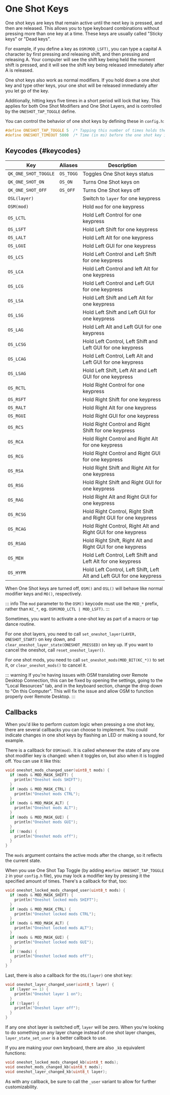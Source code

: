 # One Shot Keys

One shot keys are keys that remain active until the next key is pressed, and then are released. This allows you to type keyboard combinations without pressing more than one key at a time. These keys are usually called "Sticky keys" or "Dead keys".

For example, if you define a key as `OSM(MOD_LSFT)`, you can type a capital A character by first pressing and releasing shift, and then pressing and releasing A. Your computer will see the shift key being held the moment shift is pressed, and it will see the shift key being released immediately after A is released.

One shot keys also work as normal modifiers. If you hold down a one shot key and type other keys, your one shot will be released immediately after you let go of the key.

Additionally, hitting keys five times in a short period will lock that key. This applies for both One Shot Modifiers and One Shot Layers, and is controlled by the `ONESHOT_TAP_TOGGLE` define.

You can control the behavior of one shot keys by defining these in `config.h`:

```c
#define ONESHOT_TAP_TOGGLE 5  /* Tapping this number of times holds the key until tapped once again. */
#define ONESHOT_TIMEOUT 5000  /* Time (in ms) before the one shot key is released */
```

## Keycodes {#keycodes}

|Key                 |Aliases  |Description                                                          |
|--------------------|---------|---------------------------------------------------------------------|
|`QK_ONE_SHOT_TOGGLE`|`OS_TOGG`|Toggles One Shot keys status                                         |
|`QK_ONE_SHOT_ON`    |`OS_ON`  |Turns One Shot keys on                                               |
|`QK_ONE_SHOT_OFF`   |`OS_OFF` |Turns One Shot keys off                                              |
|`OSL(layer)`        |         |Switch to `layer` for one keypress                                   |
|`OSM(mod)`          |         |Hold `mod` for one keypress                                          |
|`OS_LCTL`           |         |Hold Left Control for one keypress                                   |
|`OS_LSFT`           |         |Hold Left Shift for one keypress                                     |
|`OS_LALT`           |         |Hold Left Alt for one keypress                                       |
|`OS_LGUI`           |         |Hold Left GUI for one keypress                                       |
|`OS_LCS`            |         |Hold Left Control and Left Shift for one keypress                    |
|`OS_LCA`            |         |Hold Left Control and left Alt for one keypress                      |
|`OS_LCG`            |         |Hold Left Control and Left GUI for one keypress                      |
|`OS_LSA`            |         |Hold Left Shift and Left Alt for one keypress                        |
|`OS_LSG`            |         |Hold Left Shift and Left GUI for one keypress                        |
|`OS_LAG`            |         |Hold Left Alt and Left GUI for one keypress                          |
|`OS_LCSG`           |         |Hold Left Control, Left Shift and Left GUI for one keypress          |
|`OS_LCAG`           |         |Hold Left Control, Left Alt and Left GUI for one keypress            |
|`OS_LSAG`           |         |Hold Left Shift, Left Alt and Left GUI for one keypress              |
|`OS_RCTL`           |         |Hold Right Control for one keypress                                  |
|`OS_RSFT`           |         |Hold Right Shift for one keypress                                    |
|`OS_RALT`           |         |Hold Right Alt for one keypress                                      |
|`OS_RGUI`           |         |Hold Right GUI for one keypress                                      |
|`OS_RCS`            |         |Hold Right Control and Right Shift for one keypress                  |
|`OS_RCA`            |         |Hold Right Control and Right Alt for one keypress                    |
|`OS_RCG`            |         |Hold Right Control and Right GUI for one keypress                    |
|`OS_RSA`            |         |Hold Right Shift and Right Alt for one keypress                      |
|`OS_RSG`            |         |Hold Right Shift and Right GUI for one keypress                      |
|`OS_RAG`            |         |Hold Right Alt and Right GUI for one keypress                        |
|`OS_RCSG`           |         |Hold Right Control, Right Shift and Right GUI for one keypress       |
|`OS_RCAG`           |         |Hold Right Control, Right Alt and Right GUI for one keypress         |
|`OS_RSAG`           |         |Hold Right Shift, Right Alt and Right GUI for one keypress           |
|`OS_MEH`            |         |Hold Left Control, Left Shift and Left Alt for one keypress          |
|`OS_HYPR`           |         |Hold Left Control, Left Shift, Left Alt and Left GUI for one keypress|

When One Shot keys are turned off, `OSM()` and `OSL()` will behave like normal modifier keys and `MO()`, respectively.

::: info
The `mod` parameter to the `OSM()` keycode must use the `MOD_*` prefix, rather than `KC_*`, eg. `OSM(MOD_LCTL | MOD_LSFT)`.
:::

Sometimes, you want to activate a one-shot key as part of a macro or tap dance routine.  

For one shot layers, you need to call `set_oneshot_layer(LAYER, ONESHOT_START)` on key down, and `clear_oneshot_layer_state(ONESHOT_PRESSED)` on key up. If you want to cancel the oneshot, call `reset_oneshot_layer()`.

For one shot mods, you need to call `set_oneshot_mods(MOD_BIT(KC_*))` to set it, or `clear_oneshot_mods()` to cancel it.

::: warning
If you're having issues with OSM translating over Remote Desktop Connection, this can be fixed by opening the settings, going to the "Local Resources" tab, and in the keyboard section, change the drop down to "On this Computer".  This will fix the issue and allow OSM to function properly over Remote Desktop.
:::

## Callbacks

When you'd like to perform custom logic when pressing a one shot key, there are several callbacks you can choose to implement. You could indicate changes in one shot keys by flashing an LED or making a sound, for example.

There is a callback for `OSM(mod)`. It is called whenever the state of any one shot modifier key is changed: when it toggles on, but also when it is toggled off. You can use it like this:

```c
void oneshot_mods_changed_user(uint8_t mods) {
  if (mods & MOD_MASK_SHIFT) {
    println("Oneshot mods SHIFT");
  }
  if (mods & MOD_MASK_CTRL) {
    println("Oneshot mods CTRL");
  }
  if (mods & MOD_MASK_ALT) {
    println("Oneshot mods ALT");
  }
  if (mods & MOD_MASK_GUI) {
    println("Oneshot mods GUI");
  }
  if (!mods) {
    println("Oneshot mods off");
  }
}
```

The `mods` argument contains the active mods after the change, so it reflects the current state.

When you use One Shot Tap Toggle (by adding `#define ONESHOT_TAP_TOGGLE 2` in your `config.h` file), you may lock a modifier key by pressing it the specified amount of times. There's a callback for that, too:

```c
void oneshot_locked_mods_changed_user(uint8_t mods) {
  if (mods & MOD_MASK_SHIFT) {
    println("Oneshot locked mods SHIFT");
  }
  if (mods & MOD_MASK_CTRL) {
    println("Oneshot locked mods CTRL");
  }
  if (mods & MOD_MASK_ALT) {
    println("Oneshot locked mods ALT");
  }
  if (mods & MOD_MASK_GUI) {
    println("Oneshot locked mods GUI");
  }
  if (!mods) {
    println("Oneshot locked mods off");
  }
}
```

Last, there is also a callback for the `OSL(layer)` one shot key:

```c
void oneshot_layer_changed_user(uint8_t layer) {
  if (layer == 1) {
    println("Oneshot layer 1 on");
  }
  if (!layer) {
    println("Oneshot layer off");
  }
}
```

If any one shot layer is switched off, `layer` will be zero. When you're looking to do something on any layer change instead of one shot layer changes, `layer_state_set_user` is a better callback to use.

If you are making your own keyboard, there are also `_kb` equivalent functions:

```c
void oneshot_locked_mods_changed_kb(uint8_t mods);
void oneshot_mods_changed_kb(uint8_t mods);
void oneshot_layer_changed_kb(uint8_t layer);
```

As with any callback, be sure to call the `_user` variant to allow for further customizability.
